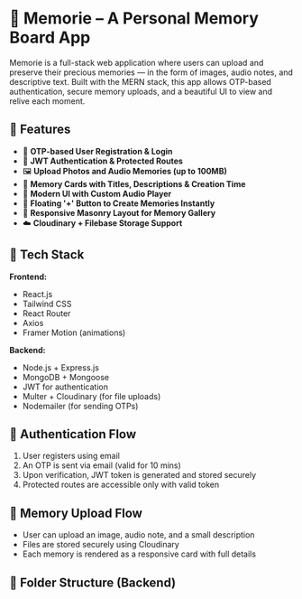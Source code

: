 # 🧠 Memorie – A Personal Memory Board App

Memorie is a full-stack web application where users can upload and preserve their precious memories — in the form of images, audio notes, and descriptive text. Built with the MERN stack, this app allows OTP-based authentication, secure memory uploads, and a beautiful UI to view and relive each moment.

## 🚀 Features

- 🔐 **OTP-based User Registration & Login**  
- 🧾 **JWT Authentication & Protected Routes**
- 🖼️ **Upload Photos and Audio Memories (up to 100MB)**
- 🧠 **Memory Cards with Titles, Descriptions & Creation Time**
- 🧊 **Modern UI with Custom Audio Player**
- 💬 **Floating '+' Button to Create Memories Instantly**
- 🧱 **Responsive Masonry Layout for Memory Gallery**
- ☁️ **Cloudinary + Filebase Storage Support**

## 🧩 Tech Stack

**Frontend:**  
- React.js  
- Tailwind CSS  
- React Router  
- Axios  
- Framer Motion (animations)

**Backend:**  
- Node.js + Express.js  
- MongoDB + Mongoose  
- JWT for authentication  
- Multer + Cloudinary (for file uploads)  
- Nodemailer (for sending OTPs)

## 🔐 Authentication Flow

1. User registers using email  
2. An OTP is sent via email (valid for 10 mins)  
3. Upon verification, JWT token is generated and stored securely  
4. Protected routes are accessible only with valid token

## 📸 Memory Upload Flow

- User can upload an image, audio note, and a small description  
- Files are stored securely using Cloudinary  
- Each memory is rendered as a responsive card with full details

## 📁 Folder Structure (Backend)

